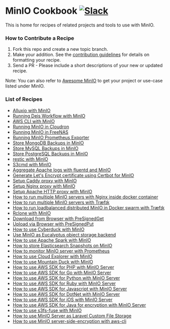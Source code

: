 # MinIO Cookbook [![Slack](https://slack.minio.io/slack?type=svg)](https://slack.minio.io)

This is home for recipes of related projects and tools to use with MinIO.

### How to Contribute a Recipe

1. Fork this repo and create a new topic branch.
2. Make your addition. See the [contribution guidelines](./CONTRIBUTING.md) for details on formatting your recipe.
3. Send a PR - Please include a short descriptions of your new or updated recipe.

Note: You can also refer to [Awesome MinIO](https://github.com/minio/awesome-minio) to get your project or use-case listed under MinIO.

### List of Recipes

- [Alluxio with MinIO](./docs/alluxio-with-minio.md)
- [Running Deis Workflow with MinIO](./docs/running-deis-workflow-with-minio.md)
- [AWS CLI with MinIO](./docs/aws-cli-with-minio.md)
- [Running MinIO in Cloudron](./docs/running-minio-in-cloudron.md)
- [Running MinIO in FreeNAS](./docs/running-minio-in-freenas.md)
- [Running MinIO Prometheus Exporter](./docs/running-minio-prometheus-exporter.md)
- [Store MongoDB Backups in MinIO](./docs/store-mongodb-backups-in-minio.md)
- [Store MySQL Backups in MinIO](./docs/store-mysql-backups-in-minio.md)
- [Store PostgreSQL Backups in MinIO](./docs/store-postgresql-backups-in-minio.md)
- [restic with MinIO](./docs/restic-with-minio.md)
- [S3cmd with MinIO](./docs/s3cmd-with-minio.md)
- [Aggregate Apache logs with fluentd and MinIO](./docs/aggregate-apache-logs-with-fluentd-and-minio.md)
- [Generate Let's Encrypt certificate using Certbot for MinIO](./docs/generate-lets-encypt-certificate-using-certbot-for-minio.md)
- [Setup Caddy proxy with MinIO](./docs/setup-caddy-proxy-with-minio.md)
- [Setup Nginx proxy with MinIO](./docs/setup-nginx-proxy-with-minio.md)
- [Setup Apache HTTP proxy with MinIO](./docs/setup-apache-http-proxy-with-minio.md)
- [How to run multiple MinIO servers with Nginx inside docker container](./docs/multiple-minio-servers-with-nginx-inside-docker-container.md)
- [How to run multiple MinIO servers with Træfɪk](./docs/multiple-minio-servers-with-traefik.md)
- [How to run loadbalanced distributed MinIO in Docker swarm with Træfɪk](./docs/distributed-minio-with-traefik-as-loadbalancer-in-swarm.md)
- [Rclone with MinIO](./docs/rclone-with-minio.md)
- [Download from Browser with PreSignedGet](./docs/presigned-get-download-from-browser.md)
- [Upload via Browser with PreSignedPut](./docs/presigned-put-upload-via-browser.md)
- [How to use Cyberduck with MinIO](./docs/how-to-use-cyberduck-with-minio.md)
- [Use MinIO as Eucalyptus object storage backend](./docs/minio-as-eucalyptus-object-storage.md)
- [How to use Apache Spark with MinIO](./docs/apache-spark-with-minio.md)
- [How to store Elasticsearch Snapshots on MinIO](./docs/elasticsearch-snapshots-on-minio.md)
- [How to monitor MinIO server with Prometheus](./docs/how-to-monitor-minio-with-prometheus.md)
- [How to use Cloud Explorer with MinIO](./docs/cloudexplorer-with-minio.md)
- [How to use Mountain Duck with MinIO](./docs/how-to-use-mountainduck-with-minio.md)
- [How to use AWS SDK for PHP with MinIO Server](./docs/aws-sdk-for-php-with-minio.md)
- [How to use AWS SDK for Go with MinIO Server](./docs/aws-sdk-for-go-with-minio.md)
- [How to use AWS SDK for Python with MinIO Server](./docs/aws-sdk-for-python-with-minio.md)
- [How to use AWS SDK for Ruby with MinIO Server](./docs/aws-sdk-for-ruby-with-minio.md)
- [How to use AWS SDK for Javascript with MinIO Server](./docs/aws-sdk-for-javascript-with-minio.md)
- [How to use AWS SDK for DotNet with MinIO Server](./docs/aws-sdk-for-dotnet-with-minio.md)
- [How to use AWS SDK for iOS with MinIO Server](./docs/aws-sdk-for-iOS-with-minio.md)
- [How to use AWS SDK for Java for encryption with MinIO Server](./docs/how-to-use-aws-sdk-java-encryption.md)
- [How to use s3fs-fuse with MinIO](./docs/s3fs-fuse-with-minio.md)
- [How to use MinIO Server as Laravel Custom File Storage](./docs/how-to-use-minio-as-laravel-file-storage.md)
- [How to use MinIO server-side-encryption with aws-cli](/docs/how-to-use-minio-server-side-encryption-with-aws-cli.md)

